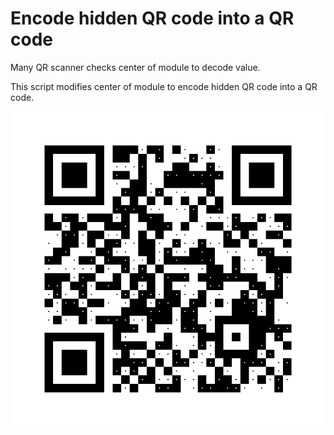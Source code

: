 # Encode hidden QR code into a QR code

Many QR scanner checks center of module to decode value.

This script modifies center of module to encode hidden QR code into a QR code.

![Generated QR code](./output.png)

